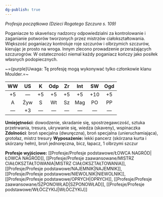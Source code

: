 ```yaml
---
dg-publish: true
---
```

*Profesja początkowa (Dzieci Rogatego Szczura s. 109)*

Poganiacze to skaveńscy nadzorcy odpowiedzialni za kontrolowanie i zaganianie potworów tworzonych przez mistrzów ciałokształtowania. Większość poganiaczy kontroluje roje szczurów i olbrzymich szczurów, kierując je prosto na wroga. Innym zlecono prowadzenie przerażających szczurogrów. W ostateczności niemal każdy poganiacz kończy jako posiłek własnych podopiecznych.

~={purple}Uwaga: Tę profesję mogą wykonywać tylko członkowie klanu Moulder.=~

| WW  | US  |  K  | Odp | Zr  | Int | SW  | Ogd |
|:---:|:---:|:---:|:---:|:---:|:---:|:---:|:---:|
| +5  |  —  | +5  | +5  | +5  | +5  | +10 | +5  |
|  A  | Żyw |  S  | Wt  | Sz  | Mag | PO  | PP  |
|  —  | +3  |  —  |  —  |  —  |  —  |  —  |  —  |
**Umiejętności**: dowodzenie, skradanie się, spostrzegawczość, sztuka przetrwania, tresura, ukrywanie się, wiedza (skaveny), wspinaczka
**Zdolności**: broń specjalna (dwuręczna), broń specjalna (unieruchamiająca), grotołaz, mistrz tresury
**Wyposażenie:** lekki pancerz (skórzana kurta i skórzany hełm), broń jednoręczna, bicz, łapacz, 1 olbrzymi szczur

**Profesje wyjściowe:** [[Profesje/Profesje podstawowe/ŁOWCA NAGRÓD\|ŁOWCA NAGRÓD]], [[Profesje/Profesje zaawansowane/MISTRZ CIAŁOKSZTAŁTOWANIA\|MISTRZ CIAŁOKSZTAŁTOWANIA]], [[Profesje/Profesje podstawowe/NAJEMNIK\|NAJEMNIK]], [[Profesje/Profesje podstawowe/NIEWOLNIK\|NIEWOLNIK]], [[Profesje/Profesje podstawowe/OPRYCH\|OPRYCH]], [[Profesje/Profesje zaawansowane/SZPONOWŁAD\|SZPONOWŁAD]], [[Profesje/Profesje podstawowe/WŁÓCZYKIJ\|WŁÓCZYKIJ]]